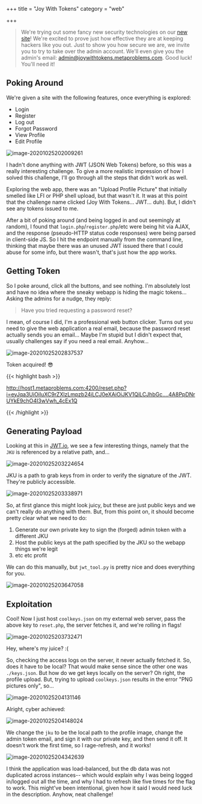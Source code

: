 +++
title = "Joy With Tokens"
category = "web"

+++

> We're trying out some fancy new security technologies on our [new site](http://host1.metaproblems.com:4200/)! We're excited to prove just how effective they are at keeping hackers like you out. Just to show you how secure we are, we invite you to try to take over the admin account. We'll even give you the admin's email: admin@joywithtokens.metaproblems.com. Good luck! You'll need it! 

## Poking Around

We're given a site with the following features, once everything is explored:

- Login
- Register
- Log out
- Forgot Password
- View Profile
- Edit Profile

![image-20201025202009261](../image-20201025202009261.png)

I hadn't done anything with JWT (JSON Web Tokens) before, so this was a really interesting challenge. To give a more realistic impression of how I solved this challenge, I'll go through all the steps that didn't work as well.

Exploring the web app, there was an "Upload Profile Picture" that initially smelled like LFI or PHP shell upload, but that wasn't it. It was at this point that the challenge name clicked (Joy With Tokens... JWT... duh). But, I didn't see any tokens issued to me. 

After a bit of poking around (and being logged in and out seemingly at random), I found that `login.php`/`register.php`/etc were being hit via AJAX, and the response (pseudo-HTTP status code responses) were being parsed in client-side JS. So I hit the endpoint manually from the command line, thinking that maybe there was an unused JWT issued there that I could abuse for some info, but there wasn't, that's just how the app works.

## Getting Token

So I poke around, click all the buttons, and see nothing. I'm absolutely lost and have no idea where the sneaky webapp is hiding the magic tokens... Asking the admins for a nudge, they reply:

> Have you tried requesting a password reset?

I mean, of course I did, I'm a professional web button clicker. Turns out you need to give the web application a real email, because the password reset actually sends you an email... Maybe I'm stupid but I didn't expect that, usually challenges say if you need a real email. Anyhow...

![image-20201025202837537](../image-20201025202837537.png)

Token acquired! :sunglasses:

{{< highlight bash >}}

http://host1.metaproblems.com:4200/reset.php?i=eyJqa3UiOiIuXC9rZXlzLmpzb24iLCJ0eXAiOiJKV1QiLCJhbGc....4A8PpDNrUYkE9chO4I3wVwh_4cEx1Q

{{< /highlight >}}

## Generating Payload

Looking at this in [JWT.io](jwt.io), we see a few interesting things, namely that the `JKU` is referenced by a relative path, and...

![image-20201025203224654](../image-20201025203224654.png)

JKU is a path to grab keys from in order to verify the signature of the JWT. They're publicly accessible.

![image-20201025203338971](../image-20201025203338971.png)

So, at first glance this might look juicy, but these are just public keys and we can't really do anything with them. But, from this point on, it should become pretty clear what we need to do:

1. Generate our own private key to sign the (forged) admin token with a different JKU
2. Host the public keys at the path specified by the JKU so the webapp things we're legit
3. etc etc profit

We can do this manually, but `jwt_tool.py` is pretty nice and does everything for you.

![image-20201025203647058](../image-20201025203647058.png)

## Exploitation

Cool! Now I just host `coolkeys.json` on my external web server, pass the above key to `reset.php`, the server fetches it, and we're rolling in flags!

![image-20201025203732471](../image-20201025203732471.png)

Hey, where's my juice? :(

So, checking the access logs on the server, it never actually fetched it. So, does it have to be local? That would make sense since the other one was `./keys.json`. But how do we get keys locally on the server? Oh right, the profile upload. But, trying to upload `coolkeys.json` results in the error "PNG pictures only", so... 

![image-20201025204131146](../image-20201025204131146.png)

Alright, cyber achieved:

![image-20201025204148024](../image-20201025204148024.png)

We change the `jku` to be the local path to the profile image, change the admin token email, and sign it with our private key, and then send it off. It doesn't work the first time, so I rage-refresh, and it works!

![image-20201025204342639](../image-20201025204342639.png)

I think the application was load-balanced, but the db data was not duplicated across instances-- which would explain why I was being logged in/logged out all the time, and why I had to refresh like five times for the flag to work. This might've been intentional, given how it said I would need luck in the description. Anyhow, neat challenge!
